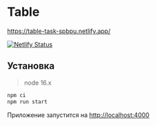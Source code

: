 # Table

<a>https://table-task-spbpu.netlify.app/</a>

[![Netlify Status](https://api.netlify.com/api/v1/badges/417d3d29-9e64-433c-940c-6a4ba529930c/deploy-status)](https://table-task-spbpu.netlify.app/)

## Установка

> node 16.x

```bash
npm ci
npm run start
```
Приложение запустится на [http://localhost:4000](http://localhost:4000)
